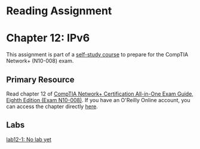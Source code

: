 # Reading Assignment
# Chapter 12: IPv6
This assignment is part of a [self-study course](../README.md) to prepare for the CompTIA Network+ (N10-008) exam.
## Primary Resource
Read chapter 12 of [CompTIA Network+ Certification All-in-One Exam Guide, Eighth Edition (Exam N10-008)](https://www.amazon.com/CompTIA-Network-Certification-N10-008-Comptia/dp/1264269056).  If you have an O'Reilly Online account, you can access the chapter directly [here](https://learning.oreilly.com/library/view/foo/xxxxxxxxxxxxx/ch12.xhtml).
## Labs
[lab12-1: No lab yet](lab12-1.md)</br>
